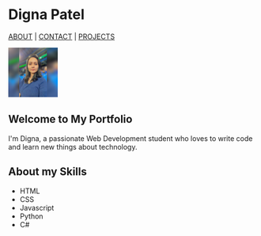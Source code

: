 # Digna Patel 

[ABOUT](./index.md)  |  [CONTACT](./contact.md)  |  [PROJECTS](./projects.md)

<img src="./images/Digna_Photo.png" alt="Digna's Photo" width="100">

## Welcome to My Portfolio

I'm Digna, a passionate Web Development student who loves to write code and learn new things about technology.

## About my Skills

- HTML
- CSS
- Javascript
- Python
- C#